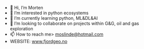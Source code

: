 - 👋 Hi, I’m Morten
- 👀 I’m interested in python ecosystems
- 🌱 I’m currently learning python, ML&DL&AI
- 💞️ I’m looking to collaborate on projects within G&G, oil and gas exploration
- 📫 How to reach me> moslinde@hotmail.com
- WEBSITE: www.fjordgeo.no

<!---
moslinde/moslinde is a ✨ special ✨ repository because its `README.md` (this file) appears on your GitHub profile.
You can click the Preview link to take a look at your changes.
--->
